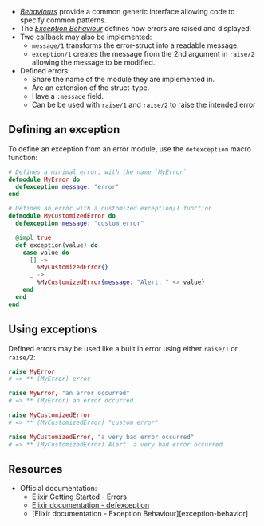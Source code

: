 - [_Behaviours_][behaviours] provide a common generic interface allowing code to specify common patterns.
- The [_Exception Behaviour_][exception-behaviour] defines how errors are raised and displayed.
- Two callback may also be implemented:
  - `message/1` transforms the error-struct into a readable message.
  - `exception/1` creates the message from the 2nd argument in `raise/2` allowing the message to be modified.
- Defined errors:
  - Share the name of the module they are implemented in.
  - Are an extension of the struct-type.
  - Have a `:message` field.
  - Can be be used with `raise/1` and `raise/2` to raise the intended error

## Defining an exception

To define an exception from an error module, use the `defexception` macro function:

```elixir
# Defines a minimal error, with the name `MyError`
defmodule MyError do
  defexception message: "error"
end

# Defines an error with a customized exception/1 function
defmodule MyCustomizedError do
  defexception message: "custom error"

  @impl true
  def exception(value) do
    case value do
      [] ->
        %MyCustomizedError{}
      _ ->
        %MyCustomizedError{message: "Alert: " <> value}
    end
  end
end
```

## Using exceptions

Defined errors may be used like a built in error using either `raise/1` or `raise/2`:

```elixir
raise MyError
# => ** (MyError) error

raise MyError, "an error occurred"
# => ** (MyError) an error occurred

raise MyCustomizedError
# => ** (MyCustomizedError) "custom error"

raise MyCustomizedError, "a very bad error occurred"
# => ** (MyCustomizedError) Alert: a very bad error occurred
```

## Resources

- Official documentation:
  - [Elixir Getting Started - Errors][getting-started-errors]
  - [Elixir documentation - defexception][defexception]
  - [Elixir documentation - Exception Behaviour][exception-behavior]

[behaviours]: https://hexdocs.pm/elixir/Module.html#module-behaviour
[getting-started-errors]: https://elixir-lang.org/getting-started/try-catch-and-rescue.html#errors
[defexception]: https://hexdocs.pm/elixir/Kernel.html#defexception/1
[exception-behaviour]: https://hexdocs.pm/elixir/Exception.html
